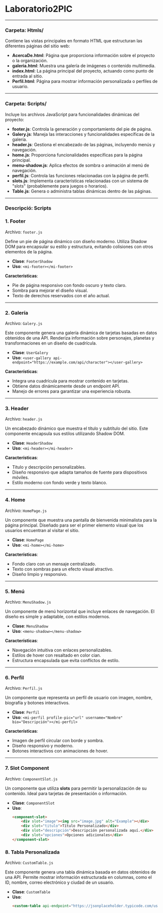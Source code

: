 # Laboratorio2PIC

---

### Carpeta: Htmls/

Contiene las vistas principales en formato HTML que estructuran las diferentes páginas del sitio web:

- **AcercaDe.html**: Página que proporciona información sobre el proyecto o la organización.
- **galeria.html**: Muestra una galería de imágenes o contenido multimedia.
- **index.html**: La página principal del proyecto, actuando como punto de entrada al sitio.
- **Perfil.html**: Página para mostrar información personalizada o perfiles de usuario.

---

### Carpeta: Scripts/

Incluye los archivos JavaScript para funcionalidades dinámicas del proyecto:

- **footer.js**: Controla la generación y comportamiento del pie de página.
- **Galery.js**: Maneja las interacciones y funcionalidades específicas de la galería.
- **header.js**: Gestiona el encabezado de las páginas, incluyendo menús y navegación.
- **home.js**: Proporciona funcionalidades específicas para la página principal.
- **menu-shadow.js**: Aplica efectos de sombra o animación al menú de navegación.
- **perfil.js**: Controla las funciones relacionadas con la página de perfil.
- **slots.js**: Implementa características relacionadas con un sistema de "slots" (probablemente para juegos o horarios).
- **Table.js**: Genera o administra tablas dinámicas dentro de las páginas.

---
### Descripció: Scripts
### **1. Footer**
Archivo: `footer.js`

Define un pie de página dinámico con diseño moderno. Utiliza Shadow DOM para encapsular su estilo y estructura, evitando colisiones con otros elementos de la página.

- **Clase**: `FooterShadow`
- **Uso**: `<mi-footer></mi-footer>`

**Características**:
- Pie de página responsivo con fondo oscuro y texto claro.
- Sombra para mejorar el diseño visual.
- Texto de derechos reservados con el año actual.

---

### **2. Galería**
Archivo: `Galery.js`

Este componente genera una galería dinámica de tarjetas basadas en datos obtenidos de una API. Renderiza información sobre personajes, planetas y transformaciones en un diseño de cuadrícula.

- **Clase**: `UserGalery`
- **Uso**: `<user-gallery api-endpoint="https://example.com/api/character"></user-gallery>`

**Características**:
- Integra una cuadrícula para mostrar contenido en tarjetas.
- Obtiene datos dinámicamente desde un endpoint API.
- Manejo de errores para garantizar una experiencia robusta.

---

### **3. Header**
Archivo: `header.js`

Un encabezado dinámico que muestra el título y subtítulo del sitio. Este componente encapsula sus estilos utilizando Shadow DOM.

- **Clase**: `HeaderShadow`
- **Uso**: `<mi-header></mi-header>`

**Características**:
- Título y descripción personalizables.
- Diseño responsivo que adapta tamaños de fuente para dispositivos móviles.
- Estilo moderno con fondo verde y texto blanco.

---

### **4. Home**
Archivo: `HomePage.js`

Un componente que muestra una pantalla de bienvenida minimalista para la página principal. Diseñado para ser el primer elemento visual que los usuarios encuentran al visitar el sitio.

- **Clase**: `HomePage`
- **Uso**: `<mi-home></mi-home>`

**Características**:
- Fondo claro con un mensaje centralizado.
- Texto con sombras para un efecto visual atractivo.
- Diseño limpio y responsivo.

---

### **5. Menú**
Archivo: `MenuShadow.js`

Un componente de menú horizontal que incluye enlaces de navegación. El diseño es simple y adaptable, con estilos modernos.

- **Clase**: `MenuShadow`
- **Uso**: `<menu-shadow></menu-shadow>`

**Características**:
- Navegación intuitiva con enlaces personalizables.
- Estilos de hover con resaltado en color cian.
- Estructura encapsulada que evita conflictos de estilo.

---

### **6. Perfil**
Archivo: `Perfil.js`

Un componente que representa un perfil de usuario con imagen, nombre, biografía y botones interactivos.

- **Clase**: `Perfil`
- **Uso**: `<mi-perfil profile-pic="url" username="Nombre" bio="Descripción"></mi-perfil>`

**Características**:
- Imagen de perfil circular con borde y sombra.
- Diseño responsivo y moderno.
- Botones interactivos con animaciones de hover.

---

### **7. Slot Component**
Archivo: `ComponentSlot.js`

Un componente que utiliza **slots** para permitir la personalización de su contenido. Ideal para tarjetas de presentación o información.

- **Clase**: `ComponentSlot`
- **Uso**: 
  ```html
  <component-slot>
      <div slot="image"><img src="image.jpg" alt="Example"></div>
      <div slot="titulo">Título Personalizado</div>
      <div slot="descripción">Descripción personalizada aquí.</div>
      <div slot="opciones">Opciones adicionales</div>
  </component-slot>

### **8. Tabla Personalizada**
Archivo: `CustomTable.js`

Este componente genera una tabla dinámica basada en datos obtenidos de una API. Permite mostrar información estructurada en columnas, como el ID, nombre, correo electrónico y ciudad de un usuario.

- **Clase**: `CustomTable`
- **Uso**: 
  ```html
  <custom-table api-endpoint="https://jsonplaceholder.typicode.com/users"></custom-table>
